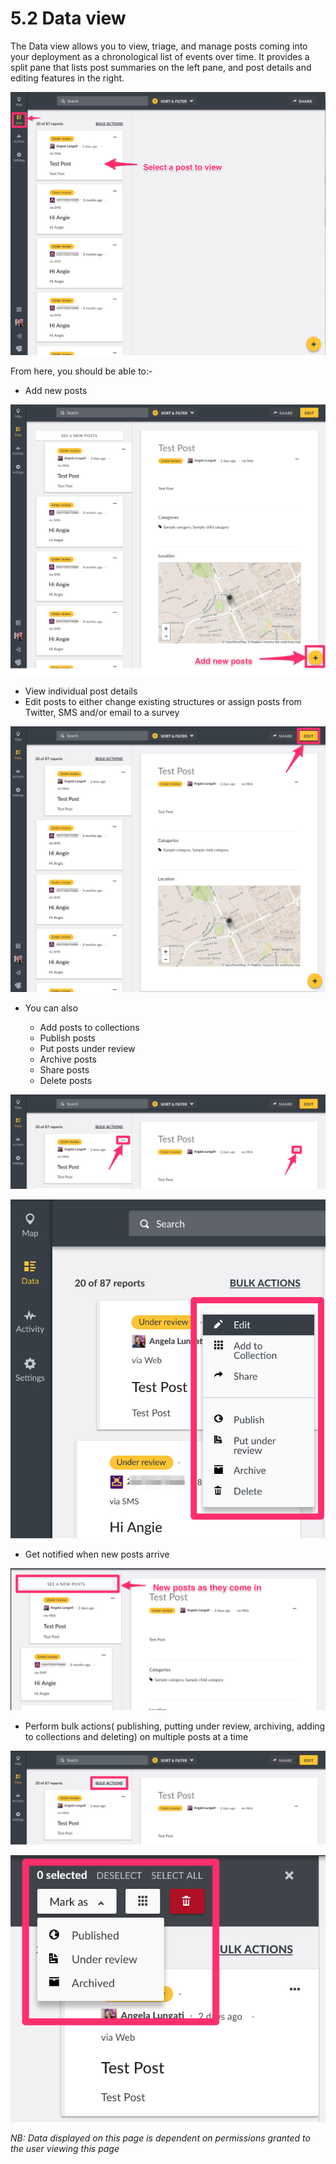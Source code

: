 # 5.2 Data view

The Data view allows you to view, triage, and manage posts coming into your deployment as a chronological list of events over time. It provides a split pane that lists post summaries on the left pane, and post details and editing features in the right.

![A list of posts on the left side of the data view. Click on one to select it.](../.gitbook/assets/date_mode_before_post_selection.png)

From here, you should be able to:-

* Add new posts

![Adding new posts via the yellow + circle button.](../.gitbook/assets/add_new_posts.png)

* View individual post details
* Edit posts to either change existing structures or assign posts from Twitter, SMS and/or email to a survey

![](../.gitbook/assets/click_on_edit.png)

* You can also

  * Add posts to collections
  * Publish posts
  * Put posts under review
  * Archive posts
  * Share posts
  * Delete posts

![Click on the &quot;...&quot; button on a post to see a list of actions.](../.gitbook/assets/three_dots_map_mode.png)

![Listed actions: edit, add to collection, share, publish, put under review, archive, delete.](../.gitbook/assets/edit__add_to_collection__share__publish_etc.png)

* Get notified when new posts arrive

![Highlighted: see new posts button. Click to see posts created since you opened the data view.](../.gitbook/assets/new_posts_as_they_come_in.png)

* Perform bulk actions\( publishing, putting under review, archiving, adding to collections and deleting\) on multiple posts at a time



![Highlighted: bulk actions button](../.gitbook/assets/bulk_actions_1.png)

![Highlighted: bulk actions. Publish, Put under review, Archive.](../.gitbook/assets/bulk_actions_two.png)

_NB: Data displayed on this page is dependent on permissions granted to the user viewing this page_

